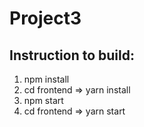 # Project3

## Instruction to build:

1. npm install
2. cd frontend => yarn install
3. npm start
4. cd frontend => yarn start
